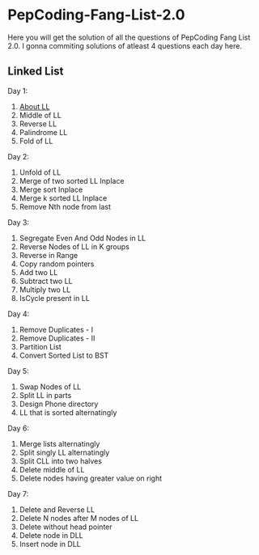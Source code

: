 # PepCoding-Fang-List-2.0

Here you will get the solution of all the questions of PepCoding Fang List 2.0. I gonna commiting solutions of atleast 4 questions each day here. 


## Linked List
Day 1:<br>
   1. [About LL](https://www.pepcoding.com/resources/online-java-foundation/linked-lists/linked_list_introduction%20/topic)
   2. Middle of LL
   3. Reverse LL 
   4. Palindrome LL
   5. Fold of LL

Day 2:<br>
   1. Unfold of LL
   2. Merge of two sorted LL Inplace
   3. Merge sort Inplace
   4. Merge k sorted LL Inplace 
   5. Remove Nth node from last 

Day 3:<br>
   1. Segregate Even And Odd Nodes in LL
   2. Reverse Nodes of LL in K groups
   3. Reverse in Range
   4. Copy random pointers
   5. Add two LL
   6. Subtract two LL
   7. Multiply two LL
   8. IsCycle present in LL

Day 4:<br>
   1. Remove Duplicates - I
   2. Remove Duplicates - II
   3. Partition List
   4. Convert Sorted List to BST

Day 5: <br>
   1. Swap Nodes of LL
   2. Split LL in parts
   3. Design Phone directory
   4. LL that is sorted alternatingly
   
Day 6: <br>
   1. Merge lists alternatingly
   2. Split singly LL alternatingly
   3. Split CLL into two halves
   4. Delete middle of LL
   5. Delete nodes having greater value on right

Day 7: <br>
   1. Delete and Reverse LL
   2. Delete N nodes after M nodes of LL
   3. Delete without head pointer
   4. Delete node in DLL
   5. Insert node in DLL

